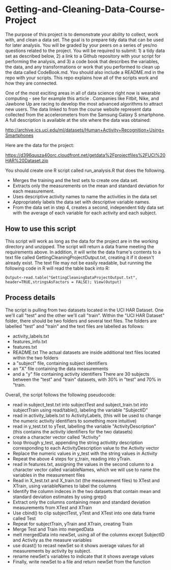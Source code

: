 # Getting-and-Cleaning-Data-Course-Project
The purpose of this project is to demonstrate your ability to collect, work with, and clean a data set. The goal is to prepare tidy data that can be used for later analysis. You will be graded by your peers on a series of yes/no questions related to the project. You will be required to submit: 1) a tidy data set as described below, 2) a link to a Github repository with your script for performing the analysis, and 3) a code book that describes the variables, the data, and any transformations or work that you performed to clean up the data called CodeBook.md. You should also include a README.md in the repo with your scripts. This repo explains how all of the scripts work and how they are connected.  

One of the most exciting areas in all of data science right now is wearable computing - see for example this article . Companies like Fitbit, Nike, and Jawbone Up are racing to develop the most advanced algorithms to attract new users. The data linked to from the course website represent data collected from the accelerometers from the Samsung Galaxy S smartphone. A full description is available at the site where the data was obtained: 

http://archive.ics.uci.edu/ml/datasets/Human+Activity+Recognition+Using+Smartphones 

Here are the data for the project: 

https://d396qusza40orc.cloudfront.net/getdata%2Fprojectfiles%2FUCI%20HAR%20Dataset.zip 

 You should create one R script called run_analysis.R that does the following. 
- Merges the training and the test sets to create one data set.
- Extracts only the measurements on the mean and standard deviation for each measurement. 
- Uses descriptive activity names to name the activities in the data set
- Appropriately labels the data set with descriptive variable names. 
- From the data set in step 4, creates a second, independent tidy data set with the average of each variable for each activity 
and each subject.

## How to use this script
This script will work as long as the data for the project are in the working directory and unzipped. The script will return a 
data frame meeting the requirements above. In addition, it will write the data frame's contents to a text file called 
GettingCleaningProjectOutput.txt, creating it if it doesn't already exist. The text file may not be easily readable, but 
running the following code in R will read the table back into R: 

```Output<-read.table("GettingCleaningDataProjectOutput.txt", header=TRUE,stringsAsFactors = FALSE); View(Output)```

## Process details
The script is pulling from two datasets located in the UCI HAR Dataset. One we'll call "test" and the other we'll call "train".
Within the "UCI HAR Dataset" folder, there should be two folders and several text files. The folders are labelled "test" and 
"train" and the text files are labelled as follows:
- activity_labels.txt
- features_info.txt
- features.txt
- README.txt
The actual datasets are inside additional text files located within the two folders
- a "subject" file, containing subject identifiers 
- an "X" file containing the data measurements
- and a "y" file  containing activity identifiers
There are 30 subjects between the "test" and "train" datasets, with 30% in "test" and 70% in "train. 

Overall, the script follows the following pseudocode:
- read in subject_test.txt into subjectTest and subject_train.txt into subjectTrain using read/table(), labeling the variable 
"SubjectID"
- read in activity_labels.txt to ActivityLabels, (this will be used to change the numeric activity identifiers to something more intuitive)
- read in y_test.txt to yTest, labelling the variable "ActivityDescription" 
(this contains the activity identifiers for the two datasets)
- create a character vector called "Activity"
- loop through y_test, appending the string activitity description corresponding to each ActivityDescription value
to the Activity vector
- Replace the numeric values in y_test with the string values in Activity
- Repeat the above 4 steps for y_train, reading into yTrain.
- read in features.txt, assigning the values in the second column to a character vector called variableNames, which we will 
use to name the variables in the measurement files
- Read in X_test.txt and X_train.txt (the measurement files) to XTest and XTrain, using variableNames to label the columns
- Identify the column indeces in the two datasets that contain mean and standard deviation estimates by using grep()
- Extract only the columns containing mean and standard deviation measurements from XTest and XTrain
- Use cbind() to clip subjectTest, yTest and XTest into one data frame called Test
- Repeat for subjectTrain, yTrain and XTrain, creating Train
- Merge Test and Train into mergedData
- melt mergedData into newSet, using all of the columns except SubjectID and Activity as the measure variables
- use dcast() to recast newSet so it shows average values for all measurements by activity by subject.
- rename newSet's variables to indicate that it shows average values
- Finally, write newSet to a file and return newSet from the function
